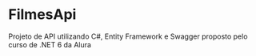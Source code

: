 # FilmesApi
Projeto de API utilizando C#, Entity Framework e Swagger proposto pelo curso de .NET 6 da Alura
